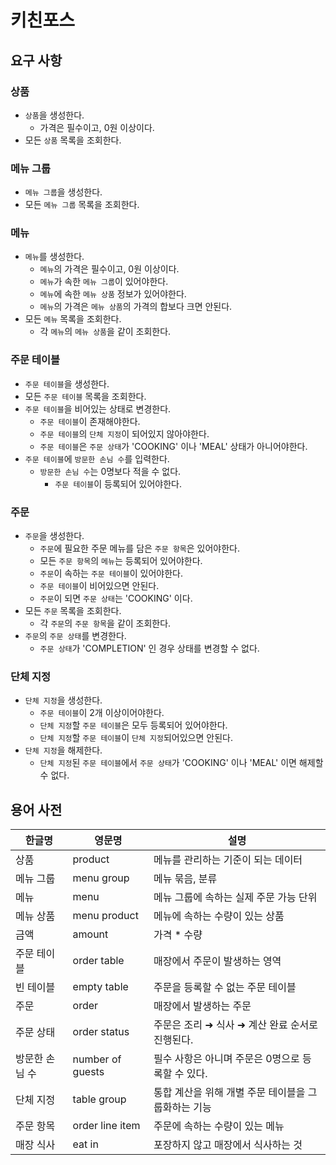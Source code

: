 # 키친포스

## 요구 사항

### 상품

- `상품`을 생성한다.
    - 가격은 필수이고, 0원 이상이다.
- 모든 `상품` 목록을 조회한다.

### 메뉴 그룹

- `메뉴 그룹`을 생성한다.
- 모든 `메뉴 그룹` 목록을 조회한다.

### 메뉴

- `메뉴`를 생성한다.
    - `메뉴`의 가격은 필수이고, 0원 이상이다.
    - `메뉴`가 속한 `메뉴 그룹`이 있어야한다.
    - `메뉴`에 속한 `메뉴 상품` 정보가 있어야한다.
    - `메뉴`의 가격은 `메뉴 상품`의 가격의 합보다 크면 안된다.
- 모든 `메뉴` 목록을 조회한다.
    - 각 `메뉴`의 `메뉴 상품`을 같이 조회한다.

### 주문 테이블

- `주문 테이블`을 생성한다.
- 모든 `주문 테이블` 목록을 조회한다.
- `주문 테이블`을 비어있는 상태로 변경한다.
    - `주문 테이블`이 존재해야한다.
    - `주문 테이블`의 `단체 지정`이 되어있지 않아야한다.
    - `주문 테이블`은 `주문 상태`가 'COOKING' 이나 'MEAL' 상태가 아니어야한다.
- `주문 테이블`에 `방문한 손님 수`를 입력한다.
    - `방문한 손님 수`는 0명보다 적을 수 없다.
        - `주문 테이블`이 등록되어 있어야한다.
  
### 주문

- `주문`을 생성한다.
    - `주문`에 필요한 주문 메뉴를 담은 `주문 항목`은 있어야한다.
    - 모든 `주문 항목`의 `메뉴`는 등록되어 있어야한다.
    - `주문`이 속하는 `주문 테이블`이 있어야한다.
    - `주문 테이블`이 비어있으면 안된다.
    - `주문`이 되면 `주문 상태`는 'COOKING' 이다.
- 모든 `주문` 목록을 조회한다.
    - 각 `주문`의 `주문 항목`을 같이 조회한다.
- `주문`의 `주문 상태`를 변경한다.
    - `주문 상태`가 'COMPLETION' 인 경우 상태를 변경할 수 없다.

### 단체 지정

- `단체 지정`을 생성한다.
    - `주문 테이블`이 2개 이상이어야한다.
    - `단체 지정`할 `주문 테이블`은 모두 등록되어 있어야한다.
    - `단체 지정`할 `주문 테이블`이 `단체 지정`되어있으면 안된다.
- `단체 지정`을 해제한다.
    - `단체 지정`된 `주문 테이블`에서 `주문 상태`가 'COOKING' 이나 'MEAL' 이면 해제할 수 없다.

## 용어 사전

| 한글명 | 영문명 | 설명 |
| --- | --- | --- |
| 상품 | product | 메뉴를 관리하는 기준이 되는 데이터 |
| 메뉴 그룹 | menu group | 메뉴 묶음, 분류 |
| 메뉴 | menu | 메뉴 그룹에 속하는 실제 주문 가능 단위 |
| 메뉴 상품 | menu product | 메뉴에 속하는 수량이 있는 상품 |
| 금액 | amount | 가격 * 수량 |
| 주문 테이블 | order table | 매장에서 주문이 발생하는 영역 |
| 빈 테이블 | empty table | 주문을 등록할 수 없는 주문 테이블 |
| 주문 | order | 매장에서 발생하는 주문 |
| 주문 상태 | order status | 주문은 조리 ➜ 식사 ➜ 계산 완료 순서로 진행된다. |
| 방문한 손님 수 | number of guests | 필수 사항은 아니며 주문은 0명으로 등록할 수 있다. |
| 단체 지정 | table group | 통합 계산을 위해 개별 주문 테이블을 그룹화하는 기능 |
| 주문 항목 | order line item | 주문에 속하는 수량이 있는 메뉴 |
| 매장 식사 | eat in | 포장하지 않고 매장에서 식사하는 것 |
